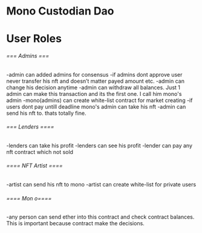 # Mono Custodian Dao

<h1>User Roles</h1>

######  === Admins ===
-admin can added admins for consensus 
-if admins dont approve user never transfer his nft and doesn’t matter payed amount etc.
-admin can change his decision anytime 
-admin can withdraw all balances. Just 1 admin can make this transaction and its the first one. I call him mono's admin
-mono(admins) can create white-list contract for market creating
-if users dont pay untill deadline mono's admin can take his nft
-admin can send his nft to. thats totally fine.

######  === Lenders ====
-lenders can take his profit
-lenders can see his profit
-lender can pay any nft contract which not sold

###### ==== NFT Artist ====
-artist can send his nft to mono
-artist can create white-list for private users

###### ==== Mon o====
-any person can send ether into  this contract and check contract balances. This is important because contract make the decisions.



